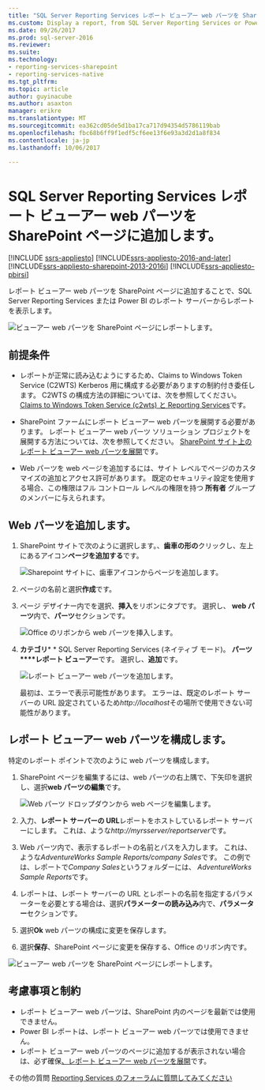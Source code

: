 ```yaml
---
title: "SQL Server Reporting Services レポート ビューアー web パーツを SharePoint ページに追加 |Microsoft ドキュメント"
ms.custom: Display a report, from SQL Server Reporting Services or Power BI Report Server, by adding a Report Viewer web part to a SharePoint page.
ms.date: 09/26/2017
ms.prod: sql-server-2016
ms.reviewer: 
ms.suite: 
ms.technology:
- reporting-services-sharepoint
- reporting-services-native
ms.tgt_pltfrm: 
ms.topic: article
author: guyinacube
ms.author: asaxton
manager: erikre
ms.translationtype: MT
ms.sourcegitcommit: ea362cd05de5d1ba17ca717d94354d5786119bab
ms.openlocfilehash: fbc68b6ff9f1edf5cf6ee13f6e93a3d2d1a8f834
ms.contentlocale: ja-jp
ms.lasthandoff: 10/06/2017

---
```


# <a name="add-sql-server-reporting-services-report-viewer-web-part-to-a-sharepoint-page"></a>SQL Server Reporting Services レポート ビューアー web パーツを SharePoint ページに追加します。

[!INCLUDE [ssrs-appliesto](../../includes/ssrs-appliesto.md)] [!INCLUDE[ssrs-appliesto-2016-and-later](../../includes/ssrs-appliesto-2016-and-later.md)] [!INCLUDE[ssrs-appliesto-sharepoint-2013-2016i](../../includes/ssrs-appliesto-sharepoint-2013-2016.md)] [!INCLUDE[ssrs-appliesto-pbirsi](../../includes/ssrs-appliesto-pbirs.md)]

レポート ビューアー web パーツを SharePoint ページに追加することで、SQL Server Reporting Services または Power BI のレポート サーバーからレポートを表示します。

![ビューアー web パーツを SharePoint ページにレポートします。](media/sharepoint-report-viewer-web-part-on-page.png)

## <a name="prerequisites"></a>前提条件

* レポートが正常に読み込むようにするため、Claims to Windows Token Service (C2WTS) Kerberos 用に構成する必要がありますの制約付き委任します。 C2WTS の構成方法の詳細については、次を参照してください。 [Claims to Windows Token Service (c2wts) と Reporting Services](../install-windows/claims-to-windows-token-service-c2wts-and-reporting-services.md)です。

* SharePoint ファームにレポート ビューアー web パーツを展開する必要があります。 レポート ビューアー web パーツ ソリューション プロジェクトを展開する方法については、次を参照してください。 [SharePoint サイト上のレポート ビューアー web パーツを展開](deploy-report-viewer-web-part.md)です。

* Web パーツを web ページを追加するには、サイト レベルでページのカスタマイズの追加とアクセス許可があります。 既定のセキュリティ設定を使用する場合、この権限はフル コントロール レベルの権限を持つ **所有者** グループのメンバーに与えられます。

## <a name="add-web-part"></a>Web パーツを追加します。

1. SharePoint サイトで次のように選択します。、**歯車の形の**クリックし、左上にあるアイコン**ページを追加する**です。

    ![Sharepoint サイトに、歯車アイコンからページを追加します。](media/sharepoint-add-a-page.png)

2. ページの名前と選択**作成**です。

3. ページ デザイナー内でを選択、**挿入**をリボンにタブです。 選択し、 **web パーツ**内で、**パーツ**セクションです。

    ![Office のリボンから web パーツを挿入します。](media/sharepoint-insert-web-part.png)

4. **カテゴリ*** * SQL Server Reporting Services (ネイティブ モード)。 **パーツ****レポート ビューアー**です。 選択し、**追加**です。

    ![レポート ビューアー web パーツを追加します。](media/sharepoint-report-viewer-web-part.png)

    最初は、エラーで表示可能性があります。 エラーは、既定のレポート サーバーの URL 設定されているため*http://localhost*その場所で使用できない可能性があります。

## <a name="configure-the-report-viewer-web-part"></a>レポート ビューアー web パーツを構成します。

特定のレポート ポイントで次のように web パーツを構成します。

1. SharePoint ページを編集するには、web パーツの右上隅で、下矢印を選択し、選択**web パーツの編集**です。

    ![Web パーツ ドロップダウンから web ページを編集します。](media/sharepoint-edit-web-part.png)

2. 入力、**レポート サーバーの URL**レポートをホストしているレポート サーバーにします。 これは、ような*http://myrsserver/reportserver*です。

3. Web パーツ内で、表示するレポートの名前とパスを入力します。 これは、ような*AdventureWorks Sample Reports/company Sales*です。 この例では、レポートで*Company Sales*というフォルダーには、 *AdventureWorks Sample Reports*です。

4. レポートは、レポート サーバーの URL とレポートの名前を指定するパラメーターを必要とする場合は、選択**パラメーターの読み込み**内で、**パラメーター**セクションです。

5. 選択**Ok** web パーツの構成に変更を保存します。

6. 選択**保存**、SharePoint ページに変更を保存する、Office のリボン内です。

![ビューアー web パーツを SharePoint ページにレポートします。](media/sharepoint-report-viewer-web-part-on-page.png)

## <a name="considerations-and-limitations"></a>考慮事項と制約

* レポート ビューアー web パーツは、SharePoint 内のページを最新では使用できません。
* Power BI レポートは、レポート ビューアー web パーツでは使用できません。
* レポート ビューアー web パーツのページに追加するが表示されない場合は、必ず確保[、レポート ビューアー web パーツを展開](deploy-report-viewer-web-part.md)です。

その他の質問 [Reporting Services のフォーラムに質問してみてください](http://go.microsoft.com/fwlink/?LinkId=620231)

